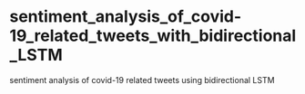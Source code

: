 # sentiment_analysis_of_covid-19_related_tweets_with_bidirectional_LSTM
sentiment analysis of covid-19 related tweets using bidirectional LSTM
